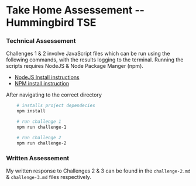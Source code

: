 # Take Home Assessement -- Hummingbird TSE #  

### Technical Assessement ### 

Challenges 1 & 2 involve JavaScript files which can be run using the following commands, with the results logging to the terminal. Running the scripts requires NodeJS & Node Package Manger (npm).
- [NodeJS Install instructions](https://nodejs.dev/learn/how-to-install-nodejs)
- [NPM install instruction](https://docs.npmjs.com/downloading-and-installing-node-js-and-npm)

After navigating to the correct directory
```bash
    # installs project dependecies
    npm install

    # run challenge 1
    npm run challenge-1

    # run challenge 2
    npm run challenge-2
```

### Written Assessement ###

My written response to Challenges 2 & 3 can be found in the `challenge-2.md` & `challenge-3.md` files respectively.  